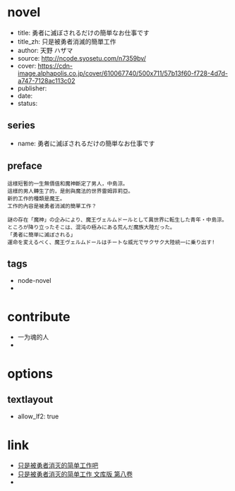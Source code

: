 # novel

- title: 勇者に滅ぼされるだけの簡単なお仕事です
- title_zh: 只是被勇者消滅的簡單工作
- author: 天野 ハザマ
- source: http://ncode.syosetu.com/n7359bv/
- cover: https://cdn-image.alphapolis.co.jp/cover/610067740/500x711/57b13f60-f728-4d7d-a747-7128ac113c02
- publisher:
- date:
- status:

## series

- name: 勇者に滅ぼされるだけの簡単なお仕事です

## preface


```
這樣短暫的一生無價值和魔神斷定了男人，中島涼。  
這樣的男人轉生了的，是劍與魔法的世界雷姆菲莉亞。  
新的工作的種類是魔王。  
工作的內容是被勇者消滅的簡單工作？

謎の存在「魔神」の企みにより、魔王ヴェルムドールとして異世界に転生した青年・中島涼。
ところが降り立ったそこは、混沌の極みにある荒んだ魔族大陸だった。
「勇者に簡単に滅ぼされる」
運命を変えるべく、魔王ヴェルムドールはチートな威光でサクサク大陸統一に乗り出す!
```

## tags

- node-novel
- 

# contribute

- 一为魂的人
- 

# options

## textlayout

- allow_lf2: true

# link

- [只是被勇者消灭的简单工作吧](https://tieba.baidu.com/f?kw=%E5%8F%AA%E6%98%AF%E8%A2%AB%E5%8B%87%E8%80%85%E6%B6%88%E7%81%AD%E7%9A%84%E7%AE%80%E5%8D%95%E5%B7%A5%E4%BD%9C&ie=utf-8 "只是被勇者消灭的简单工作")
- [只是被勇者消灭的简单工作 文库版 第八卷](https://tieba.baidu.com/p/5930825384 "【自译】只是被勇者消灭的简单工作 文库版 第八卷")
- 

